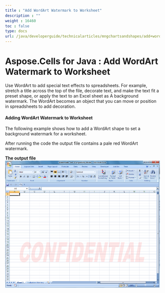 ```yaml
---
title : "Add WordArt Watermark to Worksheet" 
description : "" 
weight : 16460 
toc : false
type: docs
url: /java/developerguide/technicalarticles/mngchartsandshapes/add+wordart+watermark+to+worksheet/
---
```


# Aspose.Cells for Java : Add WordArt Watermark to Worksheet


Use WordArt to add special text effects to spreadsheets. For example, stretch a title across the top of the file, decorate text, and make the text fit a preset shape, or apply the text to an Excel sheet as A background watermark. The WordArt becomes an object that you can move or position in spreadsheets to add decoration.

#### Adding WordArt Watermark to Worksheet

The following example shows how to add a WordArt shape to set a background watermark for a worksheet.

After running the code the output file contains a pale red WordArt watermark.

**The output file**  
![image](5472850.png)


